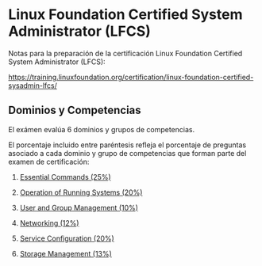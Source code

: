 # Linux Foundation Certified System Administrator (LFCS) 

Notas para la preparación de la certificación Linux Foundation Certified System Administrator (LFCS):

https://training.linuxfoundation.org/certification/linux-foundation-certified-sysadmin-lfcs/

## Dominios y Competencias

El exámen evalúa 6 dominios y grupos de competencias. 

El porcentaje incluido entre paréntesis refleja el porcentaje de preguntas asociado a cada dominio y grupo de competencias que forman parte del examen de certificación:

1. [Essential Commands (25%)](EssentialCommands.md)

2. [Operation of Running Systems (20%)](OperationofRunningSystems.md)

3. [User and Group Management (10%)](UserandGroupManagement.md)

4. [Networking (12%)](Networking.md)

5. [Service Configuration (20%)](ServiceConfiguration.md)

6. [Storage Management (13%)](StorageManagement.md)
